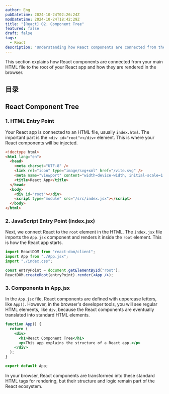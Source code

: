 ```yaml
---
author: Eng
pubDatetime: 2024-10-24T02:26:24Z
modDatetime: 2024-10-24T18:42:29Z
title: "[React] 02. Component Tree"
featured: false
draft: false
tags:
  - React
description: "Understanding how React components are connected from the HTML to your app."
---
```


This section explains how React components are connected from your main HTML file to the root of your React app and how they are rendered in the browser.

## 目录

## React Component Tree

### 1. HTML Entry Point

Your React app is connected to an HTML file, usually `index.html`. The important part is the `<div id="root"></div>` element. This is where your React components will be injected.

```html
<!doctype html>
<html lang="en">
  <head>
    <meta charset="UTF-8" />
    <link rel="icon" type="image/svg+xml" href="/vite.svg" />
    <meta name="viewport" content="width=device-width, initial-scale=1.0" />
    <title>React App</title>
  </head>
  <body>
    <div id="root"></div>
    <script type="module" src="/src/index.jsx"></script>
  </body>
</html>
```

### 2. JavaScript Entry Point (index.jsx)

Next, we connect React to the `root` element in the HTML. The `index.jsx` file imports the `App.jsx` component and renders it inside the `root` element. This is how the React app starts.

```jsx
import ReactDOM from "react-dom/client";
import App from "./App.jsx";
import "./index.css";

const entryPoint = document.getElementById("root");
ReactDOM.createRoot(entryPoint).render(<App />);
```

### 3. Components in App.jsx

In the `App.jsx` file, React components are defined with uppercase letters, like `App()`. However, in the browser's developer tools, you will see regular HTML elements, like `div`, because the React components are eventually translated into standard HTML elements.

```jsx
function App() {
  return (
    <div>
      <h1>React Component Tree</h1>
      <p>This app explains the structure of a React app.</p>
    </div>
  );
}

export default App;
```

In your browser, React components are transformed into these standard HTML tags for rendering, but their structure and logic remain part of the React ecosystem.
